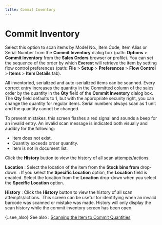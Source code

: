 ```yaml
---
title: Commit Inventory
---
```


# Commit Inventory


Select this option to scan items by Model No., Item Code,  Item Alias or Serial Number from the **Commit 
 Inventory** dialog box (path: **Options**  > **Commit Inventory** from the  **Sales Orders** browser or profile).  You can set the sequence of the order by which **Everest**  will retrieve the item by setting flow control preferences (path: **File** > **Setup** > **Preferences** > **Flow Control** > **Items**  > **Item Details** tab).


All inventoried, serialized and auto-serialized items can  be scanned. Every correct entry increases the quantity in the Committed  column of the sales order by the quantity in the **Qty**  field of the **Commit Inventory**  dialog box. The **Qty** field defaults  to 1, but with the appropriate security right, you can change the quantity  for regular items. Serial numbers always scan as 1 unit and the quantity  cannot be changed.


To prevent mistakes, this screen flashes a red signal and  sounds a beep for an invalid entry. An invalid scan message is indicated  both visually and audibly for the following:

- Item does not exist.
- Quantity exceeds  order quantity.
- Item is not in  document list.



Click the **History** button to  view the history of all scan attempts/actions.


**Location**
: Select the location of the item from the **Stock 
 bins from** drop-down.
: If you select the **Specific 
 Location** option, the **Location**  field is enabled. Select the location from the **Location**  drop-down when you select the **Specific 
 Location** option.


**History**
: Click the **History**  button to view the history of all scan attempts/actions.  This  screen can be useful for identifying when an invalid barcode was scanned  or mistake was made. History will only display the scan history while  the commit inventory screen has been open.


{:.see_also}
See also
: [Scanning  the Item to Commit Quantities]({{site.sp_baseurl}}/sales-docs/sales-orders/so-proc/cmt-items/enter-cmt-qty/scanning_the_item_to_commit_quantities_sal.html)
